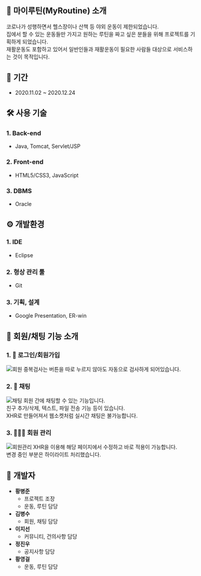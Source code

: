 ## 💪 마이루틴(MyRoutine) 소개

코로나가 성행하면서 헬스장이나 산책 등 야외 운동이 제한되었습니다.<br>
집에서 할 수 있는 운동들만 가지고 원하는 루틴을 짜고 싶은 분들을 위해 프로젝트를 기획하게 되었습니다.<br>
재활운동도 포함하고 있어서 일반인들과 재활운동이 필요한 사람들 대상으로 서비스하는 것이 목적입니다.

## 📅 기간

  - 2020.11.02 ~ 2020.12.24


## 🛠 사용 기술 

### 1. Back-end

  - Java, Tomcat, Servlet/JSP

### 2. Front-end

  - HTML5/CSS3, JavaScript

### 3. DBMS

  - Oracle


## ⚙ 개발환경

 ### 1. IDE

  - Eclipse

 ### 2. 형상 관리 툴

  - Git

 ### 3. 기획, 설계
 
  - Google Presentation, ER-win


## 👀 회원/채팅 기능 소개

### 1. 👋 로그인/회원가입
![회원](https://user-images.githubusercontent.com/74892930/116848167-fdb27d80-ac26-11eb-96a3-a117200045f8.png)
중복검사는 버튼을 따로 누르지 않아도 자동으로 검사하게 되어있습니다.


### 2. 💬 채팅
![채팅](https://user-images.githubusercontent.com/74892930/116848168-fe4b1400-ac26-11eb-9a5c-080f8cfeec0b.png)
회원 간에 채팅할 수 있는 기능입니다.<br>
친구 추가/삭제, 텍스트, 파일 전송 기능 등이 있습니다.<br>
XHR로 만들어져서 웹소켓처럼 실시간 채팅은 불가능합니다.


### 3. 👨🏻‍💻 회원 관리
![회원관리](https://user-images.githubusercontent.com/74892930/116848162-f9866000-ac26-11eb-884c-eb5b55047451.png)
XHR을 이용해 해당 페이지에서 수정하고 바로 적용이 가능합니다.<br>
변경 중인 부분은 하이라이트 처리했습니다.


## 🧑 개발자

- <b>황병준</b>
    - 프로젝트 조장
    - 운동, 루틴 담당
- <b>김병수</b>
    - 회원, 채팅 담당
- <b>이지선</b>
    - 커뮤니티, 건의사항 담당
- <b>정진우</b>
    - 공지사항 담당
- <b>황영걸</b>
    - 운동, 루틴 담당
